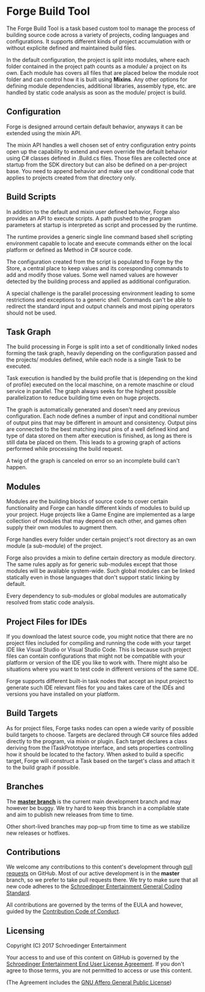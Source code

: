 Forge Build Tool
================

The Forge Build Tool is a task based custom tool to manage the process of building source code across a variety of projects,
coding languages and configurations. It supports different kinds of project accumulation with or without explicite defined and
maintained build files.

In the default configuration, the project is split into modules, where each folder contained in the project path counts as a 
module/ a project on its own. Each module has covers all files that are placed below the module root folder and can control how
it is built using **Mixins**. Any other options for defining module dependencies, additional libraries, assembly type, etc. are
handled by static code analysis as soon as the module/ project is build.

Configuration
-------------

Forge is designed arround certain default behavior, anyways it can be extended using the mixin API.

The mixin API handles a well chosen set of entry configuration entry points open up the capability to extend and even
override the default behavior using C# classes defined in .Build.cs files. Those files are collected once at startup from
the SDK directory but can also be defined on a per-project base. You need to append behavior and make use of conditional
code that applies to projects created from that directory only.

Build Scripts
-------------

In addition to the default and mixin user defined behavior, Forge also provides an API to execute scripts. A path pushed to
the program parameters at startup is interpreted as script and processed by the runtime.

The runtime provides a generic single line command based shell scripting environment capable to locate and execute commands
either on the local platform or defined as Method in C# source code.

The configuration created from the script is populated to Forge by the Store, a central place to keep values and its coresponding
commands to add and modify those values. Some well named values are however detected by the building process and applied as
additional configuration.

A special challenge is the parallel processing environment leading to some restrictions and exceptions to a generic shell.
Commands can't be able to redirect the standard input and output channels and most piping operators should not be used.

Task Graph
----------

The build processing in Forge is split into a set of conditionally linked nodes forming the task graph, heavily depending on
the configuration passed and the projects/ modules defined, while each node is a single Task to be executed.

Task execution is handled by the build profile that is (depending on the kind of profile) executed on the local maschine, on
a remote maschine or cloud service in parallel. The graph always seeks for the highest possible parallelization to reduce
building time even on huge projects.

The graph is automatically generated and dosen't need any previous configuration. Each node defines a number of input and
conditional number of output pins that may be different in amount and consistency. Output pins are connected to the best
matching input pins of a well defined kind and type of data stored on them after execution is finished, as long as there
is still data be placed on them. This leads to a growing graph of actions performed while processing the build request.

A twig of the graph is canceled on error so an incomplete build can't happen.

Modules
-------

Modules are the building blocks of source code to cover certain functionality and Forge can handle different kinds of modules
to build up your project. Huge projects like a Game Engine are implemented as a large collection of modules that may depend
on each other, and games often supply their own modules to augment them.

Forge handles every folder under certain project's root directory as an own module (a sub-module) of the project.

Forge also provides a mixin to define certain directory as module directory. The same rules apply as for generic sub-modules
except that those modules will be available system-wide. Such global modules can be linked statically even in those languages
that don't support static linking by default.

Every dependency to sub-modules or global modules are automatically resolved from static code analysis.

Project Files for IDEs
----------------------

If you download the latest source code, you might notice that there are no project files included for compiling and running the
code with your target IDE like Visual Studio or Visual Studio Code. This is because such project files can contain configurations
that might not be compatible with your platform or version of the IDE you like to work with. There might also be situations where
you want to test code in different versions of the same IDE.

Forge supports different built-in task nodes that accept an input project to generate such IDE relevant files for you and takes
care of the IDEs and versions you have installed on your platform.

Build Targets
-------------

As for project files, Forge tasks nodes can open a wiede varity of possible build targets to choose. Targets are declared
through C# source files added directly to the program, via mixin or plugin. Each target declares a class deriving from the
ITaskPrototype interface, and sets properties controlling how it should be located to the factory. When asked to build a 
specific target, Forge will construct a Task based on the target's class and attach it to the build graph if possible.

Branches
--------

The **[master branch](https://github.com/SchroedingerEntertainment/Forge/tree/master)** is the current main development branch and may however be buggy. We try hard to keep this branch in a compilable state and aim to publish new releases from time to time.

Other short-lived branches may pop-up from time to time as we stabilize new releases or hotfixes.

Contributions
-------------

We welcome any contributions to this content's development through [pull requests](https://github.com/SchroedingerEntertainment/Forge/pulls/) on GitHub. Most of our active development is in the **master** branch, so we prefer to take pull requests there. We try to make sure that all new code adheres to the [Schroedinger Entertainment General Coding Standard](https://github.com/SchroedingerEntertainment/Guidelines/blob/master/Coding%20Standard.md).

All contributions are governed by the terms of the EULA and however, guided by the [Contribution Code of Conduct](https://github.com/SchroedingerEntertainment/Guidelines/blob/master/Contribution%20Code%20of%20Conduct.md).

Licensing
---------

Copyright (C) 2017 Schroedinger Entertainment

Your access to and use of this content on GitHub is governed by the [Schroedinger Entertainment End User License Agreement](https://github.com/SchroedingerEntertainment/License/blob/master/EULA.md). If you don't agree to those terms, you are not permitted to access or use this content.

(The Agreement includes the [GNU Affero General Public License](https://github.com/SchroedingerEntertainment/Forge/blob/master/LICENSE))
